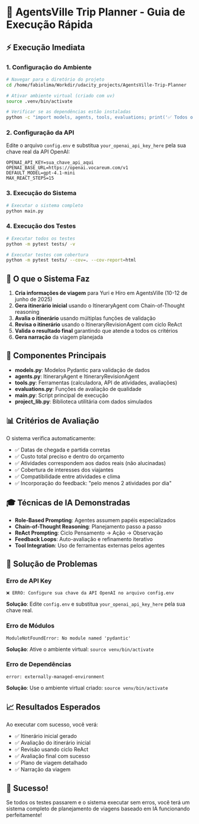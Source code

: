# 🚀 AgentsVille Trip Planner - Guia de Execução Rápida

## ⚡ Execução Imediata

### 1. Configuração do Ambiente

```bash
# Navegar para o diretório do projeto
cd /home/fabiolima/Workdir/udacity_projects/AgentsVille-Trip-Planner

# Ativar ambiente virtual (criado com uv)
source .venv/bin/activate

# Verificar se as dependências estão instaladas
python -c "import models, agents, tools, evaluations; print('✅ Todos os módulos importados com sucesso!')"
```

### 2. Configuração da API

Edite o arquivo `config.env` e substitua `your_openai_api_key_here` pela sua chave real da API OpenAI:

```env
OPENAI_API_KEY=sua_chave_api_aqui
OPENAI_BASE_URL=https://openai.vocareum.com/v1
DEFAULT_MODEL=gpt-4.1-mini
MAX_REACT_STEPS=15
```

### 3. Execução do Sistema

```bash
# Executar o sistema completo
python main.py
```

### 4. Execução dos Testes

```bash
# Executar todos os testes
python -m pytest tests/ -v

# Executar testes com cobertura
python -m pytest tests/ --cov=. --cov-report=html
```

## 🎯 O que o Sistema Faz

1. **Cria informações de viagem** para Yuri e Hiro em AgentsVille (10-12 de junho de 2025)
2. **Gera itinerário inicial** usando o ItineraryAgent com Chain-of-Thought reasoning
3. **Avalia o itinerário** usando múltiplas funções de validação
4. **Revisa o itinerário** usando o ItineraryRevisionAgent com ciclo ReAct
5. **Valida o resultado final** garantindo que atende a todos os critérios
6. **Gera narração** da viagem planejada

## 🔧 Componentes Principais

- **models.py**: Modelos Pydantic para validação de dados
- **agents.py**: ItineraryAgent e ItineraryRevisionAgent
- **tools.py**: Ferramentas (calculadora, API de atividades, avaliações)
- **evaluations.py**: Funções de avaliação de qualidade
- **main.py**: Script principal de execução
- **project_lib.py**: Biblioteca utilitária com dados simulados

## 📊 Critérios de Avaliação

O sistema verifica automaticamente:
- ✅ Datas de chegada e partida corretas
- ✅ Custo total preciso e dentro do orçamento
- ✅ Atividades correspondem aos dados reais (não alucinadas)
- ✅ Cobertura de interesses dos viajantes
- ✅ Compatibilidade entre atividades e clima
- ✅ Incorporação do feedback: "pelo menos 2 atividades por dia"

## 🎓 Técnicas de IA Demonstradas

- **Role-Based Prompting**: Agentes assumem papéis especializados
- **Chain-of-Thought Reasoning**: Planejamento passo a passo
- **ReAct Prompting**: Ciclo Pensamento → Ação → Observação
- **Feedback Loops**: Auto-avaliação e refinamento iterativo
- **Tool Integration**: Uso de ferramentas externas pelos agentes

## 🚨 Solução de Problemas

### Erro de API Key
```
❌ ERRO: Configure sua chave da API OpenAI no arquivo config.env
```
**Solução**: Edite `config.env` e substitua `your_openai_api_key_here` pela sua chave real.

### Erro de Módulos
```
ModuleNotFoundError: No module named 'pydantic'
```
**Solução**: Ative o ambiente virtual: `source venv/bin/activate`

### Erro de Dependências
```
error: externally-managed-environment
```
**Solução**: Use o ambiente virtual criado: `source venv/bin/activate`

## 📈 Resultados Esperados

Ao executar com sucesso, você verá:
- ✅ Itinerário inicial gerado
- ✅ Avaliação do itinerário inicial
- ✅ Revisão usando ciclo ReAct
- ✅ Avaliação final com sucesso
- ✅ Plano de viagem detalhado
- ✅ Narração da viagem

## 🎉 Sucesso!

Se todos os testes passarem e o sistema executar sem erros, você terá um sistema completo de planejamento de viagens baseado em IA funcionando perfeitamente!
